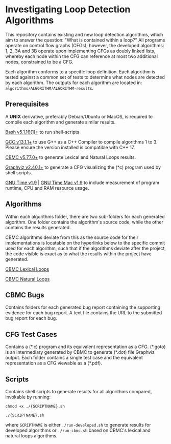 # Investigating Loop Detection Algorithms

This repository contains existing and new loop detection algorithms, which aim to answer the question: "What is contained within a loop?" All programs operate on control flow graphs (CFGs); however, the developed algorithms: 1, 2, 3A and 3B operate upon implementing CFGs as doubly linked lists, whereby each node within the CFG can reference at most two additional nodes, constrained to be a CFG. 

Each algorithm conforms to a specific loop definition. Each algorithm is tested against a common set of tests to determine what nodes are detected by each algorithm. The outputs for each algorithm are located in: ```algorithms/ALGORITHM/ALGORITHM-results```. 

## Prerequisites
A **UNIX** derivative, preferably Debian/Ubuntu or MacOS, is required to compile each algorithm and generate similar results.

[Bash v5.1.16(1)+](https://www.gnu.org/software/bash/) to run shell-scripts

[GCC v13.1.1+](https://gcc.gnu.org/install/binaries.html) to use G++ as a C++ Compiler to compile algorithms 1 to 3. Please ensure the version installed is compatible with C++ 17.

[CBMC v5.77.0+](https://github.com/diffblue/cbmc/releases) to generate Lexical and Natural Loops results.

[Graphviz v2.40.1+](https://graphviz.org/download/) to generate a CFG visualizing the (\*c) program used by shell scripts.

[GNU Time v1.9](https://ftp.gnu.org/gnu/time/) | [GNU Time Mac v1.9](https://formulae.brew.sh/formula/gnu-time) to include measurement of program runtime, CPU and RAM resource usage.

## Algorithms
Within each algorithms folder, there are two sub-folders for each generated algorithm. One folder contains the algorithm's source code, while the other contains the results generated.

CBMC algorithms deviate from this as the source code for their implementations is locatable on the hyperlinks below to the specific commit used for each algorithm, such that if the algorithms deviate after the project, the code visible is exact as to what the results within the project have generated.

[CBMC Lexical Loops](https://github.com/diffblue/cbmc/blob/cafbcc44856ee3d3007b1f53de24a8b1c44580b6/src/analyses/lexical_loops.h#L1)

[CBMC Natural Loops](https://github.com/diffblue/cbmc/blob/cafbcc44856ee3d3007b1f53de24a8b1c44580b6/src/analyses/natural_loops.h#L1)

## CBMC Bugs
Contains folders for each generated bug report containing the supporting evidence for each bug report. A text file contains the URL to the submitted bug report for each bug.

## CFG Test Cases
Contains a (\*.c) program and its equivalent representation as a CFG. (\*.goto) is an intermediary generated by CBMC to generate (\*.dot) file Graphviz output. Each folder contains a single test case and the equivalent representation as a CFG viewable as a (*.pdf).

## Scripts
Contains shell scripts to generate results for all algorithms compared, invokable by running:

```
chmod +x ./{SCRIPTNAME}.sh

./{SCRIPTNAME}.sh
```

where ``` SCRIPTNAME ``` is either ```./run-developed.sh``` to generate results for developed algorithms or ```./run-cbmc.sh``` based on CBMC's lexical and natural loops algorithms.
